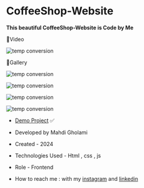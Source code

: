 # CoffeeShop-Website

**This beautiful CoffeeShop-Website is Code by Me**

🎥Video

![temp conversion](https://vimeo.com/1038931750?ts=0&share=copy)

📸Gallery

![temp conversion](https://github.com/user-attachments/assets/1e440c23-843d-486d-9b30-d093cf003eab)

![temp conversion](https://github.com/user-attachments/assets/88c2796e-5a97-42eb-b82a-3093ea16a5b7)

![temp conversion](https://github.com/user-attachments/assets/516580dc-9ce0-4083-8b72-2a84bcc9ba0b)

![temp conversion](https://github.com/user-attachments/assets/67ca5ef8-2cc0-4711-aa10-c1d445b468e5)

- [Demo Project](https://mhdigholami.github.io/CoffeeShop-Website/) ✅

- Developed by Mahdi Gholami

- Created - 2024

- Technologies Used - Html , css , js

- Role - Frontend

- How to reach me : with my [instagram](https://www.instagram.com/mahdi_gholami_web) and [linkedin](https://www.linkedin.com/in/mahdi-gholami-developer)
